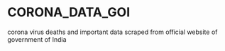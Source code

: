# CORONA_DATA_GOI
corona virus deaths and important data scraped from official website of government of India
